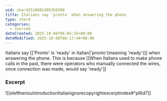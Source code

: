 ```yaml
---
uid: shard2510081405356590
title: Italians say 'pronto' when answering the phone
type: shard
categories:
  - sourced
dateCreated: 2025-10-08T06:05:35+00:00
dateModified: 2025-10-08T06:17:44+00:00
---
```

Italians say [['Pronto' is 'ready' in Italian|'pronto'(meaning 'ready')]] when answering the phone. This is because [[When Italians used to make phone calls in the past, there were operators who manually connected the wires, once connection was made, would say 'ready']]
### Excerpt
![[eleftheriouIntroductionItalianignorecopyrightexcerptindex#^pl6d7]]